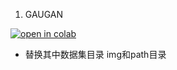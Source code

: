 1. GAUGAN
 
 [![open in colab](https://colab.research.google.com/assets/colab-badge.svg)](https://colab.research.google.com/drive/1Y_PWISTwbIhO3ZM5Af2SIUgtFC0j_2wT?usp=sharing)
* 替换其中数据集目录 img和path目录
